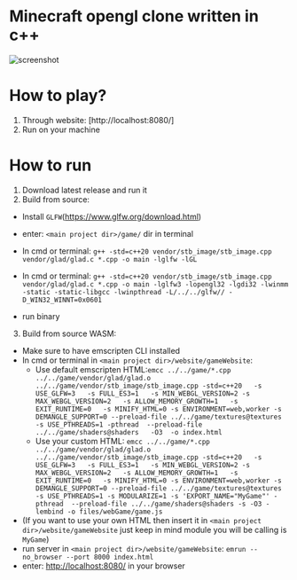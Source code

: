 # Minecraft opengl clone written in c++

![screenshot](game/gameplay/gameplay1.png)
 
# How to play?
1. Through website: [http://localhost:8080/]
2. Run on your machine

# How to run
1. Download latest release and run it
2. Build from source:
 - Install `GLFW`(https://www.glfw.org/download.html)
 - enter: `<main project dir>/game/` dir in terminal
 - In cmd or terminal: `g++ -std=c++20 vendor/stb_image/stb_image.cpp vendor/glad/glad.c *.cpp -o main -lglfw -lGL`
 - In cmd or terminal: `g++ -std=c++20 vendor/stb_image/stb_image.cpp vendor/glad/glad.c *.cpp -o main -lglfw3 -lopengl32 -lgdi32 -lwinmm -static -static-libgcc -lwinpthread -L/../../glfw// -D_WIN32_WINNT=0x0601`

 - run binary
3. Build from source WASM:
 - Make sure to have emscripten CLI installed
 - In cmd or terminal in `<main project dir>/website/gameWebsite`:
    - Use default emscripten HTML:`emcc ../../game/*.cpp  ../../game/vendor/glad/glad.o ../../game/vendor/stb_image/stb_image.cpp -std=c++20   -s USE_GLFW=3   -s FULL_ES3=1   -s MIN_WEBGL_VERSION=2 -s MAX_WEBGL_VERSION=2   -s ALLOW_MEMORY_GROWTH=1   -s EXIT_RUNTIME=0   -s MINIFY_HTML=0 -s ENVIRONMENT=web,worker -s DEMANGLE_SUPPORT=0 --preload-file ../../game/textures@textures  -s USE_PTHREADS=1 -pthread  --preload-file ../../game/shaders@shaders   -O3  -o index.html`
    - Use your custom HTML: `emcc ../../game/*.cpp  ../../game/vendor/glad/glad.o ../../game/vendor/stb_image/stb_image.cpp -std=c++20   -s USE_GLFW=3   -s FULL_ES3=1   -s MIN_WEBGL_VERSION=2 -s MAX_WEBGL_VERSION=2   -s ALLOW_MEMORY_GROWTH=1   -s EXIT_RUNTIME=0   -s MINIFY_HTML=0 -s ENVIRONMENT=web,worker -s DEMANGLE_SUPPORT=0 --preload-file ../../game/textures@textures  -s USE_PTHREADS=1 -s MODULARIZE=1 -s 'EXPORT_NAME="MyGame"' -pthread  --preload-file ../../game/shaders@shaders -s -O3 -lembind -o files/webGame/game.js`
 - (If you want to use your own HTML then insert it in `<main project dir>/website/gameWebsite` just keep in mind module you will be calling is `MyGame`)
 - run server in `<main project dir>/website/gameWebsite`: `emrun --no_browser --port 8000 index.html`
 - enter: [http://localhost:8080/](http://localhost:8080/) in your browser






